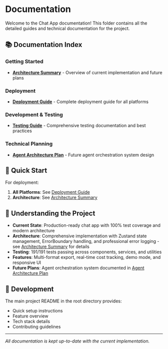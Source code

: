 # Documentation

Welcome to the Chat App documentation! This folder contains all the detailed guides and technical documentation for the project.

## 📚 Documentation Index

### **Getting Started**
- **[Architecture Summary](architecture-summary.md)** - Overview of current implementation and future plans

### **Deployment**
- **[Deployment Guide](DEPLOYMENT.md)** - Complete deployment guide for all platforms

### **Development & Testing**
- **[Testing Guide](TESTING.md)** - Comprehensive testing documentation and best practices

### **Technical Planning**
- **[Agent Architecture Plan](agent-architecture-plan.md)** - Future agent orchestration system design

## 🚀 Quick Start

For deployment:
1. **All Platforms**: See [Deployment Guide](DEPLOYMENT.md)
2. **Architecture**: See [Architecture Summary](architecture-summary.md)

## 📖 Understanding the Project

- **Current State**: Production-ready chat app with 100% test coverage and modern architecture
- **Architecture**: Comprehensive implementation with Zustand state management, ErrorBoundary handling, and professional error logging - see [Architecture Summary](architecture-summary.md) for details
- **Testing**: 191/191 tests passing across components, services, and utilities
- **Features**: Multi-format export, real-time cost tracking, demo mode, and responsive UI
- **Future Plans**: Agent orchestration system documented in [Agent Architecture Plan](agent-architecture-plan.md)

## 🔧 Development

The main project README in the root directory provides:
- Quick setup instructions
- Feature overview
- Tech stack details
- Contributing guidelines

---

*All documentation is kept up-to-date with the current implementation.*
